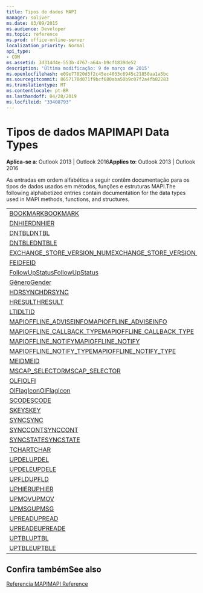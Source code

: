 ```yaml
---
title: Tipos de dados MAPI
manager: soliver
ms.date: 03/09/2015
ms.audience: Developer
ms.topic: reference
ms.prod: office-online-server
localization_priority: Normal
api_type:
- COM
ms.assetid: 3d314d4e-553b-4767-a64a-b9cf1839de52
description: 'Última modificação: 9 de março de 2015'
ms.openlocfilehash: e09e77020d3f2c45ec4033c6945c21850aa1a5bc
ms.sourcegitcommit: 8657170d071f9bcf680aba50b9c07f2a4fb82283
ms.translationtype: MT
ms.contentlocale: pt-BR
ms.lasthandoff: 04/28/2019
ms.locfileid: "33408793"
---
```

# <a name="mapi-data-types"></a><span data-ttu-id="179bb-103">Tipos de dados MAPI</span><span class="sxs-lookup"><span data-stu-id="179bb-103">MAPI Data Types</span></span>

  
  
<span data-ttu-id="179bb-104">**Aplica-se a**: Outlook 2013 | Outlook 2016</span><span class="sxs-lookup"><span data-stu-id="179bb-104">**Applies to**: Outlook 2013 | Outlook 2016</span></span> 
  
<span data-ttu-id="179bb-105">As entradas em ordem alfabética a seguir contêm documentação para os tipos de dados usados em métodos, funções e estruturas MAPI.</span><span class="sxs-lookup"><span data-stu-id="179bb-105">The following alphabetized entries contain documentation for the data types used in MAPI methods, functions, and structures.</span></span> 
  
||
|:-----|
|[<span data-ttu-id="179bb-106">BOOKMARK</span><span class="sxs-lookup"><span data-stu-id="179bb-106">BOOKMARK</span></span>](bookmark.md) <br/> |
|[<span data-ttu-id="179bb-107">DNHIER</span><span class="sxs-lookup"><span data-stu-id="179bb-107">DNHIER</span></span>](dnhier.md) <br/> |
|[<span data-ttu-id="179bb-108">DNTBL</span><span class="sxs-lookup"><span data-stu-id="179bb-108">DNTBL</span></span>](dntbl.md) <br/> |
|[<span data-ttu-id="179bb-109">DNTBLE</span><span class="sxs-lookup"><span data-stu-id="179bb-109">DNTBLE</span></span>](dntble.md) <br/> |
|[<span data-ttu-id="179bb-110">EXCHANGE_STORE_VERSION_NUM</span><span class="sxs-lookup"><span data-stu-id="179bb-110">EXCHANGE_STORE_VERSION_NUM</span></span>](exchange_store_version_num.md) <br/> |
|[<span data-ttu-id="179bb-111">FEID</span><span class="sxs-lookup"><span data-stu-id="179bb-111">FEID</span></span>](feid.md) <br/> |
|[<span data-ttu-id="179bb-112">FollowUpStatus</span><span class="sxs-lookup"><span data-stu-id="179bb-112">FollowUpStatus</span></span>](followupstatus.md) <br/> |
|[<span data-ttu-id="179bb-113">Gênero</span><span class="sxs-lookup"><span data-stu-id="179bb-113">Gender</span></span>](gender.md) <br/> |
|[<span data-ttu-id="179bb-114">HDRSYNC</span><span class="sxs-lookup"><span data-stu-id="179bb-114">HDRSYNC</span></span>](hdrsync.md) <br/> |
|[<span data-ttu-id="179bb-115">HRESULT</span><span class="sxs-lookup"><span data-stu-id="179bb-115">HRESULT</span></span>](hresult.md) <br/> |
|[<span data-ttu-id="179bb-116">LTID</span><span class="sxs-lookup"><span data-stu-id="179bb-116">LTID</span></span>](ltid.md) <br/> |
|[<span data-ttu-id="179bb-117">MAPIOFFLINE_ADVISEINFO</span><span class="sxs-lookup"><span data-stu-id="179bb-117">MAPIOFFLINE_ADVISEINFO</span></span>](mapioffline_adviseinfo.md) <br/> |
|[<span data-ttu-id="179bb-118">MAPIOFFLINE_CALLBACK_TYPE</span><span class="sxs-lookup"><span data-stu-id="179bb-118">MAPIOFFLINE_CALLBACK_TYPE</span></span>](mapioffline_callback_type.md) <br/> |
|[<span data-ttu-id="179bb-119">MAPIOFFLINE_NOTIFY</span><span class="sxs-lookup"><span data-stu-id="179bb-119">MAPIOFFLINE_NOTIFY</span></span>](mapioffline_notify.md) <br/> |
|[<span data-ttu-id="179bb-120">MAPIOFFLINE_NOTIFY_TYPE</span><span class="sxs-lookup"><span data-stu-id="179bb-120">MAPIOFFLINE_NOTIFY_TYPE</span></span>](mapioffline_notify_type.md) <br/> |
|[<span data-ttu-id="179bb-121">MEID</span><span class="sxs-lookup"><span data-stu-id="179bb-121">MEID</span></span>](meid.md) <br/> |
|[<span data-ttu-id="179bb-122">MSCAP_SELECTOR</span><span class="sxs-lookup"><span data-stu-id="179bb-122">MSCAP_SELECTOR</span></span>](mscap_selector.md) <br/> |
|[<span data-ttu-id="179bb-123">OLFI</span><span class="sxs-lookup"><span data-stu-id="179bb-123">OLFI</span></span>](olfi.md) <br/> |
|[<span data-ttu-id="179bb-124">OlFlagIcon</span><span class="sxs-lookup"><span data-stu-id="179bb-124">OlFlagIcon</span></span>](olflagicon.md) <br/> |
|[<span data-ttu-id="179bb-125">SCODE</span><span class="sxs-lookup"><span data-stu-id="179bb-125">SCODE</span></span>](scode.md) <br/> |
|[<span data-ttu-id="179bb-126">SKEY</span><span class="sxs-lookup"><span data-stu-id="179bb-126">SKEY</span></span>](skey.md) <br/> |
|[<span data-ttu-id="179bb-127">SYNC</span><span class="sxs-lookup"><span data-stu-id="179bb-127">SYNC</span></span>](sync.md) <br/> |
|[<span data-ttu-id="179bb-128">SYNCCONT</span><span class="sxs-lookup"><span data-stu-id="179bb-128">SYNCCONT</span></span>](synccont.md) <br/> |
|[<span data-ttu-id="179bb-129">SYNCSTATE</span><span class="sxs-lookup"><span data-stu-id="179bb-129">SYNCSTATE</span></span>](syncstate.md) <br/> |
|[<span data-ttu-id="179bb-130">TCHAR</span><span class="sxs-lookup"><span data-stu-id="179bb-130">TCHAR</span></span>](tchar.md) <br/> |
|[<span data-ttu-id="179bb-131">UPDEL</span><span class="sxs-lookup"><span data-stu-id="179bb-131">UPDEL</span></span>](updel.md) <br/> |
|[<span data-ttu-id="179bb-132">UPDELE</span><span class="sxs-lookup"><span data-stu-id="179bb-132">UPDELE</span></span>](updele.md) <br/> |
|[<span data-ttu-id="179bb-133">UPFLD</span><span class="sxs-lookup"><span data-stu-id="179bb-133">UPFLD</span></span>](upfld.md) <br/> |
|[<span data-ttu-id="179bb-134">UPHIER</span><span class="sxs-lookup"><span data-stu-id="179bb-134">UPHIER</span></span>](uphier.md) <br/> |
|[<span data-ttu-id="179bb-135">UPMOV</span><span class="sxs-lookup"><span data-stu-id="179bb-135">UPMOV</span></span>](upmov.md) <br/> |
|[<span data-ttu-id="179bb-136">UPMSG</span><span class="sxs-lookup"><span data-stu-id="179bb-136">UPMSG</span></span>](upmsg.md) <br/> |
|[<span data-ttu-id="179bb-137">UPREAD</span><span class="sxs-lookup"><span data-stu-id="179bb-137">UPREAD</span></span>](upread.md) <br/> |
|[<span data-ttu-id="179bb-138">UPREADE</span><span class="sxs-lookup"><span data-stu-id="179bb-138">UPREADE</span></span>](upreade.md) <br/> |
|[<span data-ttu-id="179bb-139">UPTBL</span><span class="sxs-lookup"><span data-stu-id="179bb-139">UPTBL</span></span>](uptbl.md) <br/> |
|[<span data-ttu-id="179bb-140">UPTBLE</span><span class="sxs-lookup"><span data-stu-id="179bb-140">UPTBLE</span></span>](uptble.md) <br/> |
   
## <a name="see-also"></a><span data-ttu-id="179bb-141">Confira também</span><span class="sxs-lookup"><span data-stu-id="179bb-141">See also</span></span>



[<span data-ttu-id="179bb-142">Referencia MAPI</span><span class="sxs-lookup"><span data-stu-id="179bb-142">MAPI Reference</span></span>](mapi-reference.md)


